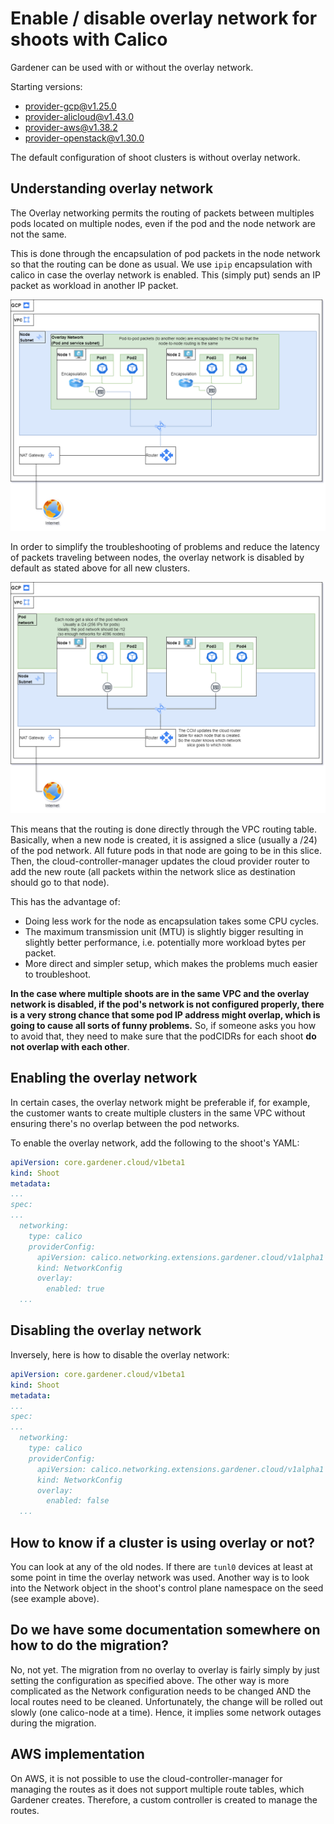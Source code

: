 # Enable / disable overlay network for shoots with Calico
Gardener can be used with or without the overlay network.

Starting versions:
- [provider-gcp@v1.25.0](https://github.com/gardener/gardener-extension-provider-gcp/releases/tag/v1.25.0)
- [provider-alicloud@v1.43.0](https://github.com/gardener/gardener-extension-provider-alicloud/releases/tag/v1.43.0)
- [provider-aws@v1.38.2](https://github.com/gardener/gardener-extension-provider-aws/releases/tag/v1.38.2)
- [provider-openstack@v1.30.0](https://github.com/gardener/gardener-extension-provider-openstack/releases/tag/v1.30.0)

The default configuration of shoot clusters is without overlay network.

## Understanding overlay network
The Overlay networking permits the routing of packets between multiples pods located on multiple nodes, even if the pod and the node network are not the same.

This is done through the encapsulation of pod packets in the node network so that the routing can be done as usual. We use `ipip` encapsulation with calico in case the overlay network is enabled. This (simply put) sends an IP packet as workload in another IP packet.

![](./assets/Overlay-Network.drawio.png)

In order to simplify the troubleshooting of problems and reduce the latency of packets traveling between nodes, the overlay network is disabled by default as stated above for all new clusters.

![](./assets/No-Overlay-Network.drawio.png)

This means that the routing is done directly through the VPC routing table. Basically, when a new node is created, it is assigned a slice (usually a /24) of the pod network. All future pods in that node are going to be in this slice. Then, the cloud-controller-manager updates the cloud provider router to add the new route (all packets within the network slice as destination should go to that node).

This has the advantage of:
- Doing less work for the node as encapsulation takes some CPU cycles.
- The maximum transmission unit (MTU) is slightly bigger resulting in slightly better performance, i.e. potentially more workload bytes per packet.
- More direct and simpler setup, which makes the problems much easier to troubleshoot.

**In the case where multiple shoots are in the same VPC and the overlay network is disabled, if the pod's network is not configured properly, there is a very strong chance that some pod IP address might overlap, which is going to cause all sorts of funny problems.** So, if someone asks you how to avoid that, they need to make sure that the podCIDRs for each shoot **do not overlap with each other**.

## Enabling the overlay network
In certain cases, the overlay network might be preferable if, for example, the customer wants to create multiple clusters in the same VPC without ensuring there's no overlap between the pod networks.

To enable the overlay network, add the following to the shoot's YAML:
```yaml
apiVersion: core.gardener.cloud/v1beta1
kind: Shoot
metadata:
...
spec:
...
  networking:
    type: calico
    providerConfig:
      apiVersion: calico.networking.extensions.gardener.cloud/v1alpha1
      kind: NetworkConfig
      overlay:
        enabled: true
  ...
```

## Disabling the overlay network
Inversely, here is how to disable the overlay network:
```yaml
apiVersion: core.gardener.cloud/v1beta1
kind: Shoot
metadata:
...
spec:
...
  networking:
    type: calico
    providerConfig:
      apiVersion: calico.networking.extensions.gardener.cloud/v1alpha1
      kind: NetworkConfig
      overlay:
        enabled: false
  ...
```

## How to know if a cluster is using overlay or not?
You can look at any of the old nodes. If there are `tunl0` devices at least at some point in time the overlay network was used.
Another way is to look into the Network object in the shoot's control plane namespace on the seed (see example above).

## Do we have some documentation somewhere on how to do the migration?
No, not yet. The migration from no overlay to overlay is fairly simply by just setting the configuration as specified above. The other way is more complicated as the Network configuration needs to be changed AND the local routes need to be cleaned.
Unfortunately, the change will be rolled out slowly (one calico-node at a time). Hence, it implies some network outages during the migration.

## AWS implementation
On AWS, it is not possible to use the cloud-controller-manager for managing the routes as it does not support multiple route tables, which Gardener creates. Therefore, a custom controller is created to manage the routes.
